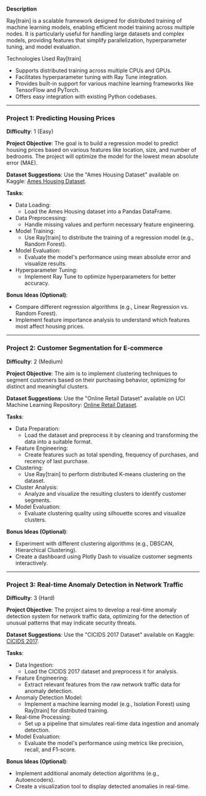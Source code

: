 **Description**

Ray[train] is a scalable framework designed for distributed training of machine learning models, enabling efficient model training across multiple nodes. It is particularly useful for handling large datasets and complex models, providing features that simplify parallelization, hyperparameter tuning, and model evaluation.

Technologies Used
Ray[train]

- Supports distributed training across multiple CPUs and GPUs.
- Facilitates hyperparameter tuning with Ray Tune integration.
- Provides built-in support for various machine learning frameworks like TensorFlow and PyTorch.
- Offers easy integration with existing Python codebases.

---

### Project 1: Predicting Housing Prices

**Difficulty**: 1 (Easy)

**Project Objective**: The goal is to build a regression model to predict housing prices based on various features like location, size, and number of bedrooms. The project will optimize the model for the lowest mean absolute error (MAE).

**Dataset Suggestions**: Use the "Ames Housing Dataset" available on Kaggle: [Ames Housing Dataset](https://www.kaggle.com/datasets/prestonvong/AmesHousing).

**Tasks**:
- Data Loading:
  - Load the Ames Housing dataset into a Pandas DataFrame.
- Data Preprocessing:
  - Handle missing values and perform necessary feature engineering.
- Model Training:
  - Use Ray[train] to distribute the training of a regression model (e.g., Random Forest).
- Model Evaluation:
  - Evaluate the model's performance using mean absolute error and visualize results.
- Hyperparameter Tuning:
  - Implement Ray Tune to optimize hyperparameters for better accuracy.

**Bonus Ideas (Optional)**:
- Compare different regression algorithms (e.g., Linear Regression vs. Random Forest).
- Implement feature importance analysis to understand which features most affect housing prices.

---

### Project 2: Customer Segmentation for E-commerce

**Difficulty**: 2 (Medium)

**Project Objective**: The aim is to implement clustering techniques to segment customers based on their purchasing behavior, optimizing for distinct and meaningful clusters.

**Dataset Suggestions**: Use the "Online Retail Dataset" available on UCI Machine Learning Repository: [Online Retail Dataset](https://archive.ics.uci.edu/ml/datasets/online+retail).

**Tasks**:
- Data Preparation:
  - Load the dataset and preprocess it by cleaning and transforming the data into a suitable format.
- Feature Engineering:
  - Create features such as total spending, frequency of purchases, and recency of last purchase.
- Clustering:
  - Use Ray[train] to perform distributed K-means clustering on the dataset.
- Cluster Analysis:
  - Analyze and visualize the resulting clusters to identify customer segments.
- Model Evaluation:
  - Evaluate clustering quality using silhouette scores and visualize clusters.

**Bonus Ideas (Optional)**:
- Experiment with different clustering algorithms (e.g., DBSCAN, Hierarchical Clustering).
- Create a dashboard using Plotly Dash to visualize customer segments interactively.

---

### Project 3: Real-time Anomaly Detection in Network Traffic

**Difficulty**: 3 (Hard)

**Project Objective**: The project aims to develop a real-time anomaly detection system for network traffic data, optimizing for the detection of unusual patterns that may indicate security threats.

**Dataset Suggestions**: Use the "CICIDS 2017 Dataset" available on Kaggle: [CICIDS 2017](https://www.kaggle.com/datasets/muhammadkhalid/cicids-2017).

**Tasks**:
- Data Ingestion:
  - Load the CICIDS 2017 dataset and preprocess it for analysis.
- Feature Engineering:
  - Extract relevant features from the raw network traffic data for anomaly detection.
- Anomaly Detection Model:
  - Implement a machine learning model (e.g., Isolation Forest) using Ray[train] for distributed training.
- Real-time Processing:
  - Set up a pipeline that simulates real-time data ingestion and anomaly detection.
- Model Evaluation:
  - Evaluate the model's performance using metrics like precision, recall, and F1-score.

**Bonus Ideas (Optional)**:
- Implement additional anomaly detection algorithms (e.g., Autoencoders).
- Create a visualization tool to display detected anomalies in real-time.

